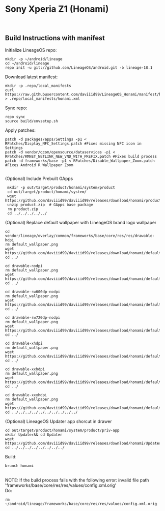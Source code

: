 # Sony Xperia Z1 (Honami)
<br/>

## Build Instructions with manifest

Initialize LineageOS repo:
```
mkdir -p ~/android/lineage
cd ~/android/lineage
repo init -u git://github.com/LineageOS/android.git -b lineage-18.1
```

Download latest manifest:
```
mkdir -p .repo/local_manifests
curl https://raw.githubusercontent.com/daviiid99/LineageOS_Honami/manifest/honami.xml > .repo/local_manifests/honami.xml

```
Sync repo:
```
repo sync
source build/envsetup.sh
```

Apply patches:
```
patch -d packages/apps/Settings -p1 <  RPatches/Display_NFC_Settings.patch #Fixes missing NFC icon in Settings
patch -d vendor/qcom/opensource/dataservices -p1 <  RPatches/RMNET_NETLINK_NEW_VND_WITH_PREFIX.patch #Fixes build process
patch -d frameworks/base -p1 < RPatches/Disable_Wallpaper_Zoom.patch #Fixes Android R Wallpaper Zoom
 
```

(Optional) Include Prebuilt GApps
```
 mkdir -p out/target/product/honami/system/product
 cd out/target/product/honami/system/
 wget https://github.com/daviiid99/daviiid99/releases/download/honami/product.zip
 unzip product.zip  # GApps base package
 rm product.zip
 cd ../../../../../
 ```
(Optional) Replace default wallpaper with LineageOS brand logo wallpaper
 ```
cd vendor/lineage/overlay/common/frameworks/base/core/res/res/drawable-hdpi
rm default_wallpaper.png
wget https://github.com/daviiid99/daviiid99/releases/download/honami/default_wallpaper.png
cd ../

cd drawable-nodpi
rm default_wallpaper.png
wget https://github.com/daviiid99/daviiid99/releases/download/honami/default_wallpaper.png
cd ../

cd drawable-sw600dp-nodpi
rm default_wallpaper.png
wget https://github.com/daviiid99/daviiid99/releases/download/honami/default_wallpaper.png
cd ../

cd drawable-sw720dp-nodpi
rm default_wallpaper.png
wget https://github.com/daviiid99/daviiid99/releases/download/honami/default_wallpaper.png
cd ../

cd drawable-xhdpi
rm default_wallpaper.png
wget https://github.com/daviiid99/daviiid99/releases/download/honami/default_wallpaper.png
cd ../

cd drawable-xxhdpi
rm default_wallpaper.png
wget https://github.com/daviiid99/daviiid99/releases/download/honami/default_wallpaper.png
cd ../

cd drawable-xxxhdpi
rm default_wallpaper.png
wget https://github.com/daviiid99/daviiid99/releases/download/honami/default_wallpaper.png
cd ../../../../../../../../../../
```

(Optional) LineageOS Updater app shorcut in drawer
```
cd out/target/product/honami/system/product/priv-app
mkdir Updater&& cd Updater
wget https://github.com/daviiid99/daviiid99/releases/download/honami/Updater.apk
cd ../../../../../../../../
```

Build:
```
brunch honami
```

<br/>
NOTE: If the build process fails with the following error: 
invalid file path 'frameworks/base/core/res/res/values/config.xml.orig'
<br/>Do:

```
rm ~/android/lineage/frameworks/base/core/res/res/values/config.xml.orig
```
